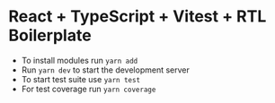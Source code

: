 # React + TypeScript + Vitest + RTL Boilerplate

- To install modules run `yarn add`
- Run `yarn dev` to start the development server 
- To start test suite use `yarn test`
- For test coverage run `yarn coverage`